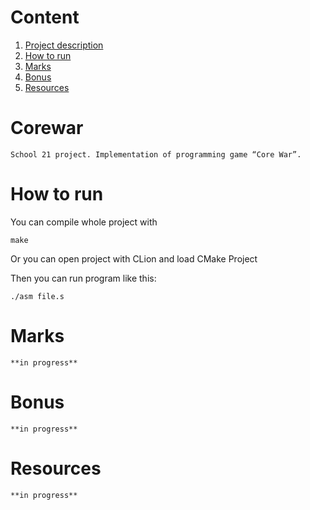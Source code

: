 # Content

1. [Project description](https://github.com/shikarukitake/Corewar#Corewar)
2. [How to run](https://github.com/shikarukitake/Corewar#how-to-run)
3. [Marks](https://github.com/shikarukitake/Corewar#marks)
4. [Bonus](https://github.com/shikarukitake/Corewar#bonus)
5. [Resources](https://github.com/shikarukitake/Corewar#resources)

# Corewar
```
School 21 project. Implementation of programming game “Core War”.
```

# How to run
You can compile whole project with
```
make
```
Or you can open project with CLion and load CMake Project

Then you can run program like this:
```
./asm file.s
```

# Marks
```
**in progress**
```

# Bonus
```
**in progress**
```

# Resources
```
**in progress**
```

